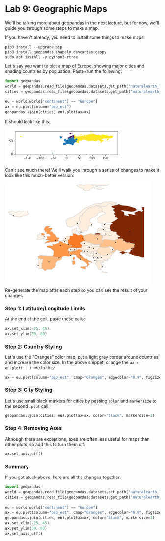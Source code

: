 # Lab 9: Geographic Maps

We'll be talking more about geopandas in the next lecture, but for
now, we'll guide you through some steps to make a map.

If you haven't already, you need to install some things to make maps:

```
pip3 install --upgrade pip
pip3 install geopandas shapely descartes geopy
sudo apt install -y python3-rtree
```

Let's say you want to plot a map of Europe, showing major cities and
shading countries by popluation.  Paste+run the following:

```python
import geopandas
world = geopandas.read_file(geopandas.datasets.get_path('naturalearth_lowres'))
cities = geopandas.read_file(geopandas.datasets.get_path('naturalearth_cities'))

eu = world[world["continent"] == "Europe"]
ax = eu.plot(column="pop_est")
geopandas.sjoin(cities, eu).plot(ax=ax)
```

It should look like this:

<img src="map-bad.png">

Can't see much there!  We'll walk you through a series of changes to
make it look like this much-better version:

<img src="map-good.png">

Re-generate the map after each step so you can see the result of your
changes.

### Step 1: Latitude/Longitude Limits

At the end of the cell, paste these calls:

```python
ax.set_xlim(-25, 45)
ax.set_ylim(30, 80)
```

### Step 2: Country Styling

Let's use the "Oranges" color map, put a light gray border around
countries, and increase the color size.  In the above snippet, change
the `ax = eu.plot(...)` line to this:

```python
ax = eu.plot(column="pop_est", cmap="Oranges", edgecolor="0.8", figsize=(8,8))
```

### Step 3: City Styling

Let's use small black markers for cities by passing `color` and
`markersize` to the second `.plot` call:

```python
geopandas.sjoin(cities, eu).plot(ax=ax, color="black", markersize=3)
```

### Step 4: Removing Axes

Although there are exceptions, axes are often less useful for maps
than other plots, so add this to turn them off:

```python
ax.set_axis_off()
```

### Summary

If you got stuck above, here are all the changes together:

```python
import geopandas
world = geopandas.read_file(geopandas.datasets.get_path('naturalearth_lowres'))
cities = geopandas.read_file(geopandas.datasets.get_path('naturalearth_cities'))

eu = world[world["continent"] == "Europe"]
ax = eu.plot(column="pop_est", cmap="Oranges", edgecolor="0.8", figsize=(8,8))
geopandas.sjoin(cities, eu).plot(ax=ax, color="black", markersize=3)
ax.set_xlim(-25, 45)
ax.set_ylim(30, 80)
ax.set_axis_off()
```
